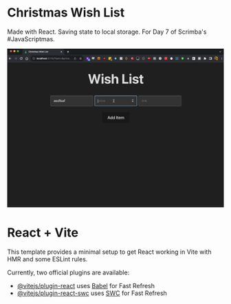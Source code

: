 # Christmas Wish List

Made with React. Saving state to local storage. For Day 7 of Scrimba's #JavaScriptmas.

<img src="./src/xmas-day-7.gif" alt="gif demo of site" width="auto" height="auto" />

# React + Vite

This template provides a minimal setup to get React working in Vite with HMR and some ESLint rules.

Currently, two official plugins are available:

- [@vitejs/plugin-react](https://github.com/vitejs/vite-plugin-react/blob/main/packages/plugin-react/README.md) uses [Babel](https://babeljs.io/) for Fast Refresh
- [@vitejs/plugin-react-swc](https://github.com/vitejs/vite-plugin-react-swc) uses [SWC](https://swc.rs/) for Fast Refresh
